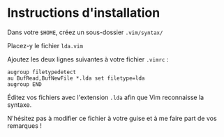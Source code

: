 # Instructions d'installation

Dans votre `$HOME`, créez un sous-dossier `.vim/syntax/`

Placez-y le fichier `lda.vim`

Ajoutez les deux lignes suivantes à votre fichier `.vimrc` :

```
augroup filetypedetect
au BufRead,BufNewFile *.lda set filetype=lda
augroup END
```

Éditez vos fichiers avec l'extension `.lda` afin que Vim reconnaisse la syntaxe.

N'hésitez pas à modifier ce fichier à votre guise et à me faire part de vos remarques !

